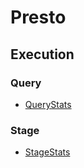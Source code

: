 # Presto

## Execution

### Query

- [QueryStats](https://github.com/prestodb/presto/blob/master/presto-main/src/main/java/com/facebook/presto/execution/QueryStats.java)

### Stage

- [StageStats](https://github.com/prestodb/presto/blob/master/presto-main/src/main/java/com/facebook/presto/execution/StageStats.java)
